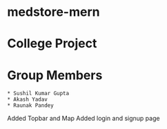 # medstore-mern
# College Project
# Group Members
    * Sushil Kumar Gupta
    * Akash Yadav
    * Raunak Pandey
Added Topbar and Map
Added login and signup page
